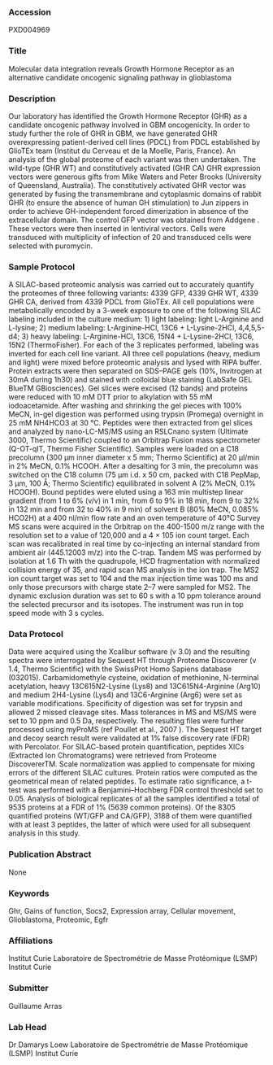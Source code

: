 ### Accession
PXD004969

### Title
Molecular data integration reveals Growth Hormone Receptor as an alternative candidate oncogenic signaling pathway in glioblastoma

### Description
Our laboratory has identified the Growth Hormone Receptor (GHR) as a candidate oncogenic pathway involved in GBM oncogenicity. In order to study further the role of  GHR in GBM, we have generated GHR overexpressing patient-derived cell lines (PDCL) from PDCL established by GlioTEx team (Institut du Cerveau et de la Moelle, Paris, France). An analysis of the global proteome of each variant was then undertaken. The wild-type (GHR WT) and constitutively activated (GHR CA) GHR expression vectors were generous gifts from Mike Waters and Peter Brooks  (University of Queensland, Australia). The constitutively activated GHR vector was generated by fusing the transmembrane and cytoplasmic domains of rabbit GHR (to ensure the absence of human GH stimulation) to Jun zippers in order to achieve GH-independent forced dimerization in absence of the extracellular domain. The control GFP vector was obtained from Addgene . These vectors were then inserted in lentiviral vectors. Cells were transduced with multiplicity of infection of 20 and transduced cells were selected with puromycin.

### Sample Protocol
A SILAC-based proteomic analysis was carried out to accurately quantify the proteomes of three following variants: 4339 GFP, 4339 GHR WT, 4339 GHR CA, derived from 4339 PDCL from GlioTEx. All cell populations were metabolically encoded by a 3-week exposure to one of the following SILAC labeling included in the culture medium: 1) light labeling: light L-Arginine and L-lysine; 2) medium labeling:  L-Arginine-HCl, 13C6 + L-Lysine-2HCl, 4,4,5,5-d4; 3) heavy labeling: L-Arginine-HCl, 13C6, 15N4  + L-Lysine-2HCl, 13C6, 15N2 (ThermoFisher). For each of the 3 replicates performed, labeling was inverted for each cell line variant. All three cell populations (heavy, medium and light) were mixed before proteomic analysis and lysed with RIPA buffer. Protein extracts were then separated on SDS–PAGE gels (10%, Invitrogen at 30mA during 1h30) and stained with colloidal blue staining (LabSafe GEL BlueTM GBiosciences). Gel slices were excised (12 bands) and proteins were reduced with 10 mM DTT prior to alkylation with 55 mM iodoacetamide. After washing and shrinking the gel pieces with 100% MeCN, in-gel digestion was performed using trypsin (Promega) overnight in 25 mM NH4HCO3 at 30 °C.  Peptides were then extracted from gel slices and analyzed by nano-LC-MS/MS using an RSLCnano system (Ultimate 3000, Thermo Scientific) coupled to an Orbitrap Fusion mass spectrometer (Q-OT-qIT, Thermo Fisher Scientific). Samples were loaded on a C18 precolumn (300 µm inner diameter x 5 mm; Thermo Scientific) at 20 µl/min in 2% MeCN, 0.1% HCOOH. After a desalting for 3 min, the precolumn was switched on the C18 column (75 μm i.d. x 50 cm, packed with C18 PepMap, 3 μm, 100 Å; Thermo Scientific) equilibrated in solvent A (2% MeCN, 0.1% HCOOH). Bound peptides were eluted using a 163 min multistep linear gradient (from 1 to 6% (v/v) in 1 min, from 6 to 9% in 18 min, from 9 to 32% in 132 min and from 32 to 40% in 9 min) of solvent B (80% MeCN, 0.085% HCO2H) at a 400 nl/min flow rate and an oven temperature of 40°C Survey MS scans were acquired in the Orbitrap on the 400-1500 m/z range with the resolution set to a value of 120,000 and a 4 × 105 ion count target. Each scan was recalibrated in real time by co-injecting an internal standard from ambient air (445.12003 m/z) into the C-trap. Tandem MS was performed by isolation at 1.6 Th with the quadrupole, HCD fragmentation with normalized collision energy of 35, and rapid scan MS analysis in the ion trap. The MS2 ion count target was set to 104 and the max injection time was 100 ms and only those precursors with charge state 2–7 were sampled for MS2. The dynamic exclusion duration was set to 60 s with a 10 ppm tolerance around the selected precursor and its isotopes. The instrument was run in top speed mode with 3 s cycles.

### Data Protocol
Data were acquired using the Xcalibur software (v 3.0) and the resulting spectra were interrogated by Sequest HT through Proteome Discoverer (v 1.4, Thermo Scientific) with the SwissProt Homo Sapiens database (032015). Carbamidomethyle cysteine, oxidation of methionine, N-terminal acetylation, heavy 13C615N2-Lysine (Lys8) and 13C615N4-Arginine (Arg10) and medium 2H4-Lysine (Lys4) and 13C6-Arginine (Arg6) were set as variable modifications. Specificity of digestion was set for trypsin and allowed 2 missed cleavage sites. Mass tolerances in MS and MS/MS were set to 10 ppm and 0.5 Da, respectively. The resulting files were further processed using myProMS (ref Poullet et al., 2007 ). The Sequest HT target and decoy search result were validated at 1% false discovery rate (FDR) with Percolator. For SILAC-based protein quantification, peptides XICs (Extracted Ion Chromatograms) were retrieved from Proteome DiscovererTM. Scale normalization was applied to compensate for mixing errors of the different SILAC cultures. Protein ratios were computed as the geometrical mean of related peptides. To estimate ratio significance, a t-test was performed with a Benjamini–Hochberg FDR control threshold set to 0.05. Analysis of biological replicates of all the samples identified a total of 9535 proteins at a FDR of 1% (5639 common proteins). Of the 8305 quantified proteins (WT/GFP and CA/GFP), 3188 of them were quantified with at least 3 peptides, the latter of which were used for all subsequent analysis in this study.

### Publication Abstract
None

### Keywords
Ghr, Gains of function, Socs2, Expression array, Cellular movement, Glioblastoma, Proteomic, Egfr

### Affiliations
Institut Curie
Laboratoire de Spectrométrie de Masse Protéomique (LSMP)  Institut Curie

### Submitter
Guillaume Arras

### Lab Head
Dr Damarys Loew
Laboratoire de Spectrométrie de Masse Protéomique (LSMP)  Institut Curie


